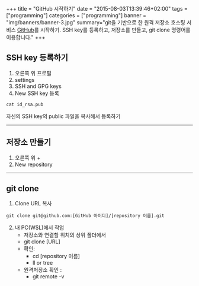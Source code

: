 +++
title = "GitHub 시작하기"
date = "2015-08-03T13:39:46+02:00"
tags = ["programming"]
categories = ["programming"]
banner = "img/banners/banner-3.jpg"
summary="git을 기반으로 한 원격 저장소 호스팅 서비스 [GitHub](https://github.com)를 시작하기. SSH key를 등록하고, 저장소를 만들고, git clone 명령어를 이용합니다."
+++

## SSH key 등록하기
1. 오른쪽 위 프로필  
2. settings  
3. SSH and GPG keys   
4. New SSH key 등록  
```
cat id_rsa.pub
```
자신의 SSH key의 public 파일을 복사해서 등록하기

***

## 저장소 만들기
1. 오른쪽 위 +  
2. New repository 

***

## git clone
1. Clone URL 복사 
```
git clone git@github.com:[GitHub 아이디]/[repository 이름].git
``` 
2. 내 PC(WSL)에서 작업  
    * 저장소와 연결할 위치의 상위 폴더에서  
    * git clone [URL] 
    * 확인:  
        - cd [repository 이름] 
        - ll or tree  
    * 원격저장소 확인 :
        - git remote -v

